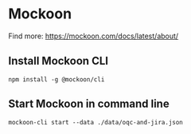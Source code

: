 # Mockoon

Find more: https://mockoon.com/docs/latest/about/

## Install Mockoon CLI

`npm install -g @mockoon/cli`

## Start Mockoon in command line

`mockoon-cli start --data ./data/oqc-and-jira.json`
